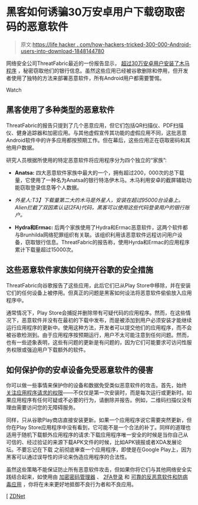 # 黑客如何诱骗30万安卓用户下载窃取密码的恶意软件

> 原文:[https://life hacker . com/how-hackers-tricked-300-000-Android-users-into-download-1848144780](https://lifehacker.com/how-hackers-tricked-300-000-android-users-into-download-1848144780)

网络安全公司ThreatFabric最近的一份报告显示， [超过30万安卓用户安装了木马程序](https://www.threatfabric.com/blogs/deceive-the-heavens-to-cross-the-sea.html) ，秘密窃取他们的银行信息。虽然这些应用已经被谷歌删除和停用，但开发者使用了独特的方法来部署恶意软件，所有Android用户都需要警惕。

Watch

## 黑客使用了多种类型的恶意软件

ThreatFabric的报告只提到了几个恶意应用，但它们包括QR扫描仪、PDF扫描仪、健身追踪器和加密应用。与其他虚假宣传其功能的虚假应用不同，这批恶意Android软件中的许多应用都按预期工作。但在幕后，这些应用正在窃取密码和其他用户数据。

研究人员根据所使用的特定恶意软件将应用程序分为四个独立的“家族”:

*   **Anatsa:** 四大恶意软件家族中最大的一个，拥有超过200，000次的总下载量，它使用了一种名为Anatsa的银行特洛伊木马。木马利用安卓的截屏辅助功能窃取登录信息等个人数据。

*   **外星人*:*T3】下载量第二大的木马是外星人，安装在超过95000台设备上。Alien拦截了双因素认证(2FA)代码，黑客可以使用这些代码登录用户的银行账户。**
*   **Hydra和Ermac:** 后两个家族使用了Hydra和Ermac恶意软件，这两个软件都与Brunhilda网络犯罪组织有关联。该组织利用该恶意软件远程访问用户设备，窃取银行信息。ThreatFabric的报告称，使用Hyrda和Ermac的应用程序累计下载量超过15000次。

## 这些恶意软件家族如何绕开谷歌的安全措施

ThreatFabric向谷歌报告了这些应用，此后它们已从Play Store中移除，并在安装它们的任何设备上被停用。但真正的问题是黑客如何设法将恶意软件偷偷放入应用程序中。

通常情况下，Play Store会捕捉并删除带有可疑代码的应用程序。然而，在这些情况下，恶意软件并没有在最初的下载中发布，而是被添加到用户必须安装才能继续运行应用程序的更新中。使用这种方法，开发者可以提交他们的应用程序，而不会被谷歌检测到。由于应用程序按预期运行，用户不太可能注意到任何问题。然而，也有一些迹象表明，这些有问题的更新是有问题的，因为它们可能要求可访问性服务权限或强迫用户下载额外的软件。

## 如何保护你的安卓设备免受恶意软件的侵害

你可以做一些事情来保护你的设备和数据免受类似恶意软件的攻击。首先，始终 [关注应用程序请求的权限](https://lifehacker.com/use-permissions-to-keep-scammy-apps-off-your-android-1843026818)——不仅仅是第一次安装时，而是每次运行或更新时。如果应用程序有任何可疑或不必要的行为，请删除并报告。例如，二维码扫描仪没有理由需要访问您的无障碍服务。

同样，只从谷歌Play商店直接安装更新。如果一个应用程序说它需要突然更新，但你在Play Store应用程序中没有看到，它可能不是一个合法的补丁。同样的道理也适用于随机下载额外应用程序的请求:下载应用程序唯一安全的时候是当你自己从可信的、经过验证的来源下载APK文件的时候，比如APK镜报或者XDA发展论坛。不要忘记在下载 之前彻底审查一个应用程序，即使是在Google Play上，因为黑客可以通过误导性的评论来伪造应用程序的合法性。

虽然这些策略不能保证防止所有恶意软件攻击，但如果你将它们与其他网络安全实践结合起来，如使用由 [加密密码管理器](https://lifehacker.com/advisor/best-password-manager/) 、 [2FA登录](https://lifehacker.com/no-one-knows-about-two-factor-authentication-and-privat-1838913065) 和 [可靠的反恶意软件和防病毒应用](https://lifehacker.com/use-these-antivirus-and-anti-malware-apps-instead-of-av-1841264690) ，你将在未来更好地抵御不良行为者和不良应用。

[ [ZDNet](https://www.zdnet.com/article/over-300000-android-users-have-downloaded-these-banking-trojan-malware-apps-say-security-researchers/?ftag=COS-05-10aaa0g&taid=61a631ec9a8dbd0001051986&utm_campaign=trueAnthem%3A+Trending+Content&utm_medium=trueAnthem&utm_source=twitter)